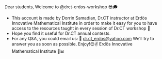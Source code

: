 Dear students,
Welcome to @drct-erdos-workshop 😎🎓
- This account is made by Dorrin Samadian, Dr.CT instructor at Erdös Innovative Mathematical Institute in order to make it easy for you to have access to the resources taught in every session of Dr.CT workshop 📝
- Hope you find it useful for Dr.CT annual contests. 
- For any Q&A, you could email us: 📩 dr.ct_erdos@yahoo.com
We’ll try to answer you as soon as possible.
Enjoy!😊✌️
Erdös Innovative Mathematical Institute 🧮📊
